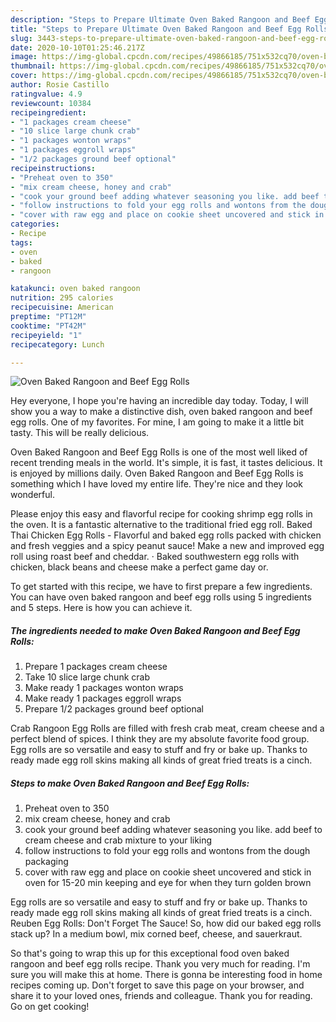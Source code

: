 ```yaml
---
description: "Steps to Prepare Ultimate Oven Baked Rangoon and Beef Egg Rolls"
title: "Steps to Prepare Ultimate Oven Baked Rangoon and Beef Egg Rolls"
slug: 3443-steps-to-prepare-ultimate-oven-baked-rangoon-and-beef-egg-rolls
date: 2020-10-10T01:25:46.217Z
image: https://img-global.cpcdn.com/recipes/49866185/751x532cq70/oven-baked-rangoon-and-beef-egg-rolls-recipe-main-photo.jpg
thumbnail: https://img-global.cpcdn.com/recipes/49866185/751x532cq70/oven-baked-rangoon-and-beef-egg-rolls-recipe-main-photo.jpg
cover: https://img-global.cpcdn.com/recipes/49866185/751x532cq70/oven-baked-rangoon-and-beef-egg-rolls-recipe-main-photo.jpg
author: Rosie Castillo
ratingvalue: 4.9
reviewcount: 10384
recipeingredient:
- "1 packages cream cheese"
- "10 slice large chunk crab"
- "1 packages wonton wraps"
- "1 packages eggroll wraps"
- "1/2 packages ground beef optional"
recipeinstructions:
- "Preheat oven to 350"
- "mix cream cheese, honey and crab"
- "cook your ground beef adding whatever seasoning you like. add beef to cream cheese and crab mixture to your liking"
- "follow instructions to fold your egg rolls and wontons from the dough packaging"
- "cover with raw egg and place on cookie sheet uncovered and stick in oven for 15-20 min keeping and eye for when they turn golden brown"
categories:
- Recipe
tags:
- oven
- baked
- rangoon

katakunci: oven baked rangoon 
nutrition: 295 calories
recipecuisine: American
preptime: "PT12M"
cooktime: "PT42M"
recipeyield: "1"
recipecategory: Lunch

---
```



![Oven Baked Rangoon and Beef Egg Rolls](https://img-global.cpcdn.com/recipes/49866185/751x532cq70/oven-baked-rangoon-and-beef-egg-rolls-recipe-main-photo.jpg)

Hey everyone, I hope you're having an incredible day today. Today, I will show you a way to make a distinctive dish, oven baked rangoon and beef egg rolls. One of my favorites. For mine, I am going to make it a little bit tasty. This will be really delicious.

Oven Baked Rangoon and Beef Egg Rolls is one of the most well liked of recent trending meals in the world. It's simple, it is fast, it tastes delicious. It is enjoyed by millions daily. Oven Baked Rangoon and Beef Egg Rolls is something which I have loved my entire life. They're nice and they look wonderful.

Please enjoy this easy and flavorful recipe for cooking shrimp egg rolls in the oven. It is a fantastic alternative to the traditional fried egg roll. Baked Thai Chicken Egg Rolls - Flavorful and baked egg rolls packed with chicken and fresh veggies and a spicy peanut sauce! Make a new and improved egg roll using roast beef and cheddar. · Baked southwestern egg rolls with chicken, black beans and cheese make a perfect game day or.


To get started with this recipe, we have to first prepare a few ingredients. You can have oven baked rangoon and beef egg rolls using 5 ingredients and 5 steps. Here is how you can achieve it.

<!--inarticleads1-->

##### The ingredients needed to make Oven Baked Rangoon and Beef Egg Rolls:

1. Prepare 1 packages cream cheese
1. Take 10 slice large chunk crab
1. Make ready 1 packages wonton wraps
1. Make ready 1 packages eggroll wraps
1. Prepare 1/2 packages ground beef optional


Crab Rangoon Egg Rolls are filled with fresh crab meat, cream cheese and a perfect blend of spices. I think they are my absolute favorite food group. Egg rolls are so versatile and easy to stuff and fry or bake up. Thanks to ready made egg roll skins making all kinds of great fried treats is a cinch. 

<!--inarticleads2-->

##### Steps to make Oven Baked Rangoon and Beef Egg Rolls:

1. Preheat oven to 350
1. mix cream cheese, honey and crab
1. cook your ground beef adding whatever seasoning you like. add beef to cream cheese and crab mixture to your liking
1. follow instructions to fold your egg rolls and wontons from the dough packaging
1. cover with raw egg and place on cookie sheet uncovered and stick in oven for 15-20 min keeping and eye for when they turn golden brown


Egg rolls are so versatile and easy to stuff and fry or bake up. Thanks to ready made egg roll skins making all kinds of great fried treats is a cinch. Reuben Egg Rolls: Don&#39;t Forget The Sauce! So, how did our baked egg rolls stack up? In a medium bowl, mix corned beef, cheese, and sauerkraut. 

So that's going to wrap this up for this exceptional food oven baked rangoon and beef egg rolls recipe. Thank you very much for reading. I'm sure you will make this at home. There is gonna be interesting food in home recipes coming up. Don't forget to save this page on your browser, and share it to your loved ones, friends and colleague. Thank you for reading. Go on get cooking!
